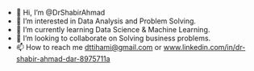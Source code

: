 - 👋 Hi, I’m @DrShabirAhmad
- 👀 I’m interested in Data Analysis and Problem Solving.
- 🌱 I’m currently learning Data Science & Machine Learning.
- 💞️ I’m looking to collaborate on Solving business problems.
- 📫 How to reach me dttihami@gmail.com or www.linkedin.com/in/dr-shabir-ahmad-dar-8975711a
<!---
DrShabirAhmad/DrShabirAhmad is a ✨ special ✨ repository because its `README.md` (this file) appears on your GitHub profile.
You can click the Preview link to take a look at your changes.
--->
